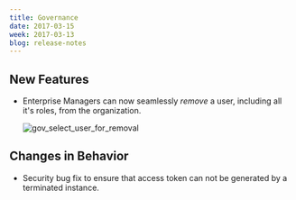 ```yaml
---
title: Governance
date: 2017-03-15
week: 2017-03-13
blog: release-notes
---
```


## New Features

* Enterprise Managers can now seamlessly *remove* a user, including all it's roles, from the organization.

	![gov_select_user_for_removal](/img/gov_select_user_for_removal.png)

## Changes in Behavior

* Security bug fix to ensure that access token can not be generated by a terminated instance.